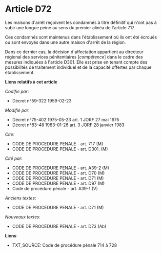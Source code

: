 # Article D72

Les maisons d'arrêt reçoivent les condamnés à titre définitif qui n'ont pas à subir une longue peine au sens du premier
alinéa de l'article 717.

Ces condamnés sont maintenus dans l'établissement où ils ont été écroués ou sont envoyés dans une autre maison d'arrêt de la
région.

Dans ce dernier cas, la décision d'affectation appartient au directeur régional des services pénitentiaires [*compétence*]
dans le cadre des mesures indiquées à l'article D301. Elle est prise en tenant compte des possibilités de traitement
individuel et de la capacité offertes par chaque établissement.

**Liens relatifs à cet article**

_Codifié par_:

  - Décret n°59-322 1959-02-23

_Modifié par_:

  - Décret n°75-402 1975-05-23 art. 1 JORF 27 mai 1975
  - Décret n°83-48 1983-01-26 art. 3 JORF 28 janvier 1983

_Cite_:

  - CODE DE PROCEDURE PENALE - art. 717 (M)
  - CODE DE PROCEDURE PENALE - art. D301. (M)

_Cité par_:

  - CODE DE PROCEDURE PENALE - art. A39-2 (M)
  - CODE DE PROCEDURE PENALE - art. D70 (M)
  - CODE DE PROCEDURE PENALE - art. D71 (M)
  - CODE DE PROCEDURE PENALE - art. D97 (M)
  - Code de procédure pénale - art. A39-1 (V)

_Anciens textes_:

  - CODE DE PROCEDURE PENALE - art. D71 (M)

_Nouveaux textes_:

  - CODE DE PROCEDURE PENALE - art. D73 (Ab)

**Liens**:

  - TXT_SOURCE: Code de procédure pénale 714 à 728
